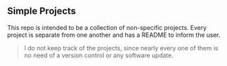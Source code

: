 ## Simple Projects

This repo is intended to be a collection of non-specific projects.  Every project is separate from one another and has a README to inform the user.

> I do not keep track of the projects, since nearly every one of them is no need of a version control or any software update.

